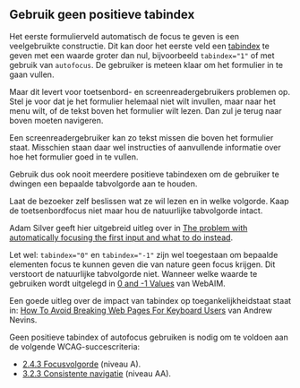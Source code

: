 ## Gebruik geen positieve tabindex

Het eerste formulierveld automatisch de focus te geven is een veelgebruikte constructie. Dit kan door het eerste veld een [tabindex](https://developer.mozilla.org/en-US/docs/Web/HTML/Global_attributes/tabindex) te geven met een waarde groter dan nul, bijvoorbeeld `tabindex="1"` of met gebruik van `autofocus`. De gebruiker is meteen klaar om het formulier in te gaan vullen.

Maar dit levert voor toetsenbord- en screenreadergebruikers problemen op. Stel je voor dat je het formulier helemaal niet wilt invullen, maar naar het menu wilt, of de tekst boven het formulier wilt lezen. Dan zul je terug naar boven moeten navigeren.

Een screenreadergebruiker kan zo tekst missen die boven het formulier staat. Misschien staan daar wel instructies of aanvullende informatie over hoe het formulier goed in te vullen.

Gebruik dus ook nooit meerdere positieve tabindexen om de gebruiker te dwingen een bepaalde tabvolgorde aan te houden.

Laat de bezoeker zelf beslissen wat ze wil lezen en in welke volgorde. Kaap de toetsenbordfocus niet maar hou de natuurlijke tabvolgorde intact.

Adam Silver geeft hier uitgebreid uitleg over in [The problem with automatically focusing the first input and what to do instead](https://adamsilver.io/blog/the-problem-with-automatically-focusing-the-first-input-and-what-to-do-instead/).

Let wel: `tabindex="0"` en `tabindex="-1"` zijn wel toegestaan om bepaalde elementen focus te kunnen geven die van nature geen focus krijgen. Dit verstoort de natuurlijke tabvolgorde niet. Wanneer welke waarde te gebruiken wordt uitgelegd in [0 and -1 Values](https://webaim.org/techniques/keyboard/tabindex#zero-negative-one) van WebAIM.

Een goede uitleg over de impact van tabindex op toegankelijkheidstaat staat in: [How To Avoid Breaking Web Pages For Keyboard Users](https://www.tpgi.com/how-to-avoid-breaking-web-pages-for-keyboard-users/) van Andrew Nevins.

Geen positieve tabindex of autofocus gebruiken is nodig om te voldoen aan de volgende WCAG-succescriteria:

- [2.4.3 Focusvolgorde](https://www.w3.org/WAI/WCAG22/Understanding/focus-order.html) (niveau A).
- [3.2.3 Consistente navigatie](https://www.w3.org/WAI/WCAG22/Understanding/consistent-navigation.html) (niveau AA).
